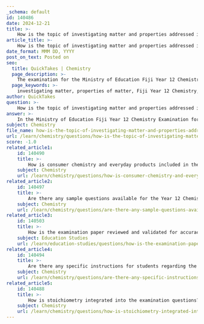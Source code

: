 ```yaml
---
_schema: default
id: 140486
date: 2024-12-21
title: >-
    How is the topic of investigating matter and properties addressed in the examination?
article_title: >-
    How is the topic of investigating matter and properties addressed in the examination?
date_format: MMM DD, YYYY
post_on_text: Posted on
seo:
  title: QuickTakes | Chemistry
  page_description: >-
    The examination for the Ministry of Education Fiji Year 12 Chemistry in 2023 addresses the topic of investigating matter and properties through compulsory questions, emphasizing theoretical knowledge and practical application relevant to the characteristics and classification of matter.
  page_keywords: >-
    investigating matter, properties of matter, Fiji Year 12 Chemistry, examination format, compulsory questions, fundamental concepts, classification of matter, physical properties, chemical properties, measuring techniques, scientific methods, students' understanding, calculations, practical application, chemistry education
author: QuickTakes
question: >-
    How is the topic of investigating matter and properties addressed in the examination?
answer: >-
    In the Ministry of Education Fiji Year 12 Chemistry Examination for 2023, the topic of "Investigating Matter and Properties" is addressed through a structured set of compulsory questions. This section is designed to assess students' understanding of the fundamental concepts related to matter, its properties, and the methods used to investigate these properties.\n\nThe examination format allocates a specific time for this strand, indicating its importance within the overall assessment. For instance, students are expected to spend approximately 36 minutes on questions related to investigating matter, which suggests a focus on both theoretical knowledge and practical application. The questions may cover various aspects, including the classification of matter, physical and chemical properties, and techniques for measuring and analyzing these properties.\n\nStudents are encouraged to demonstrate their understanding by showing their working in calculations and explanations, which is a critical skill in chemistry. This approach not only tests their knowledge but also their ability to apply scientific methods to investigate and interpret the properties of different substances.\n\nOverall, the examination aims to ensure that students are well-prepared to engage with the concepts of matter and its properties, laying a solid foundation for further studies in chemistry and related fields.
subject: Chemistry
file_name: how-is-the-topic-of-investigating-matter-and-properties-addressed-in-the-examination.md
url: /learn/chemistry/questions/how-is-the-topic-of-investigating-matter-and-properties-addressed-in-the-examination
score: -1.0
related_article1:
    id: 140490
    title: >-
        How is consumer chemistry and everyday products included in the examination content?
    subject: Chemistry
    url: /learn/chemistry/questions/how-is-consumer-chemistry-and-everyday-products-included-in-the-examination-content
related_article2:
    id: 140497
    title: >-
        Are there any sample questions available for the Year 12 Chemistry Examination?
    subject: Chemistry
    url: /learn/chemistry/questions/are-there-any-sample-questions-available-for-the-year-12-chemistry-examination
related_article3:
    id: 140503
    title: >-
        How is the examination paper reviewed and validated for accuracy?
    subject: Education Studies
    url: /learn/education-studies/questions/how-is-the-examination-paper-reviewed-and-validated-for-accuracy
related_article4:
    id: 140494
    title: >-
        Are there any specific instructions for students regarding the examination time?
    subject: Chemistry
    url: /learn/chemistry/questions/are-there-any-specific-instructions-for-students-regarding-the-examination-time
related_article5:
    id: 140488
    title: >-
        How is stoichiometry integrated into the examination questions?
    subject: Chemistry
    url: /learn/chemistry/questions/how-is-stoichiometry-integrated-into-the-examination-questions
---
```


&nbsp;